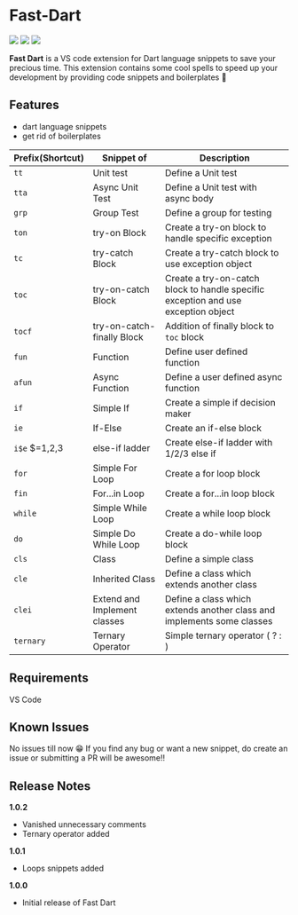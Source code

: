 # Fast-Dart 

![](https://vsmarketplacebadge.apphb.com/version-short/YashPaneliya.fast-dart.svg?color=blue)
![](https://vsmarketplacebadge.apphb.com/installs/YashPaneliya.fast-dart.svg?color=red)
![](https://vsmarketplacebadge.apphb.com/rating-short/YashPaneliya.fast-dart.svg)

**Fast Dart** is a VS code extension for Dart language snippets to save your precious time. This extension contains some cool spells to speed up your development by providing code snippets and boilerplates 🚀

## Features

 - dart language snippets
 - get rid of boilerplates
 
 | Prefix(Shortcut) | Snippet of | Description |
  |---|---|---|
  |`tt`| Unit test | Define a Unit test|
  |`tta`| Async Unit Test| Define a Unit test with async body |
  |`grp`| Group Test | Define a group for testing |
  |`ton`| try-on Block | Create a try-on block to handle specific exception |
  |`tc`| try-catch Block | Create a try-catch block to use exception object |
  |`toc`| try-on-catch Block | Create a try-on-catch block to handle specific exception and use exception object |
  |`tocf`| try-on-catch-finally Block | Addition of finally block to `toc` block |
  |`fun`| Function | Define user defined function |
  |`afun`| Async Function | Define a user defined async function |
  |`if`| Simple If | Create a simple if decision maker |
  |`ie`| If-Else | Create an if-else block |
  |`i$e` $=1,2,3 | else-if ladder |  Create else-if ladder with 1/2/3 else if |
  |`for`| Simple For Loop | Create a for loop block |
  |`fin`| For...in Loop | Create a for...in loop block |
  |`while`| Simple While Loop | Create a while loop block |
  |`do`| Simple Do While Loop |Create a do-while loop block |
  |`cls`| Class | Define a simple class |
  |`cle`| Inherited Class | Define a class which extends another class |
  |`clei`| Extend and Implement classes | Define a class which extends another class and implements some classes |
  |`ternary`| Ternary Operator | Simple ternary operator ( ? : ) |
  
## Requirements

VS Code

## Known Issues

No issues till now 😁
If you find any bug or want a new snippet, do create an issue or submitting a PR will be awesome!!

## Release Notes

**1.0.2**
  
  - Vanished unnecessary comments
  - Ternary operator added

**1.0.1**

  - Loops snippets added

**1.0.0**

  - Initial release of Fast Dart 
